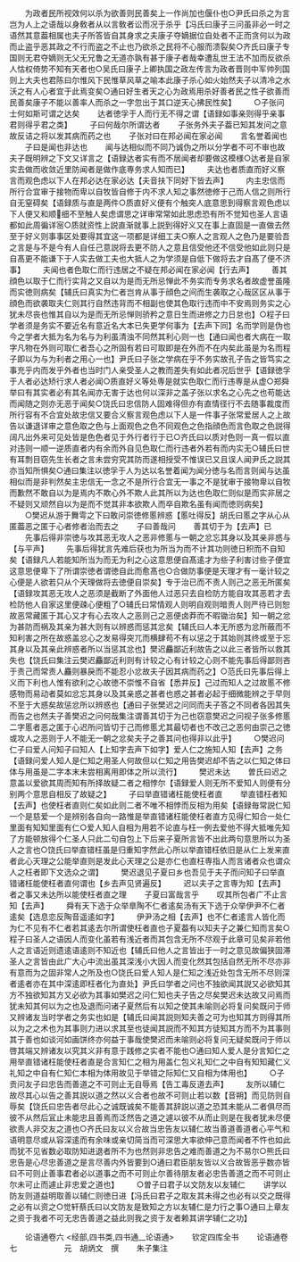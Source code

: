<!-- { "loadSidebar": true } -->
　　为政者民所视效何以杀为欲善则民善矣上一作尚加也偃仆也○尹氏曰杀之为言岂为人上之语哉以身敎者从以言敎者讼而况于杀乎【冯氏曰康子三问虽非必一时之语然其意葢相属也夫子所答皆自其身求之夫康子夺嫡据位自处者不正而贪何以为政而止盗乎恶其政之不行而盗之不止也乃欲杀之民将不心服而溃裂矣○齐氏曰康子专国则无君夺嫡则无父无兄鲁之无道亦孰有甚于康子者哉幸遭乱世王法不加而反欲杀人怙权倚势不知有天者也○吴氏曰康子上卿执国之政左传言为政者晋则中军帅列国则上大夫也君陈曰尔惟风下民惟草风草之喻本此康子杀心如火始然夫子以清冷之水沃之有人心者宜于此焉变矣○通曰好生者天之心为政焉用杀好善者民之性子欲善而民善矣康子不能以善率人而杀之一字忽出于其口逆天心拂民性矣】
　　○子张问士何如斯可谓之达矣
　　达者徳孚于人而行无不得之谓【语録如事亲则得乎亲事君则得乎君之类】
　　子曰何哉尔所谓达者
　　子张务外夫子葢已知其发问之意故反诘之将以发其病而药之也
　　子张对曰在邦必闻在家必闻
　　言名誉着闻也
　　子曰是闻也非达也
　　闻与达相似而不同乃诚伪之所以分学者不可不审也故夫子既明辨之下文又详言之【语録达者实有而不居闻者却要做这模様○达者是自家实去做而收敛近里防闻者是做作底専务求人知而已】
　　夫达也者质直而好义察言而观色虑以下人在邦必达在家必达【夫音扶下同好下皆去声】
　　内主忠信而所行合宜审于接物而卑以自牧皆自修于内不求人知之事然徳修于己而人信之则所行自无窒碍矣【语録质与直是两件○质直好义便有个触突人底意思到得察言观色虑以下人便又和顺细不至触人矣虑谓思之详审常常如此思虑恐有所不觉知也圣人言语都如此周徧详宻○质就资性上説直渐就事上説到得好义又在事上直固是一直做去然至于好义则事事区处要得其宜这一项都是详细工夫○察人之言观人之色乃是要验吾之言是与不是今有人自任己意説将去更不防人之意且信受他还不信受他如此则只是自髙更不能谦下于人实去做工夫也大抵人之为学须是自低下做将去才自髙了便不济事】
　　夫闻也者色取仁而行违居之不疑在邦必闻在家必闻【行去声】
　　善其顔色以取于仁而行实背之又自以为是而无所忌惮此不务实而专务求名者故虚誉虽隆而实徳则病矣【辅氏曰真实为仁者岂肯从事于顔色之间而生袭取之心哉区区从事于顔色而欲袭取夫仁则其行自然违背而不相副也使其色取行违而中不安焉则务实之心犹未尽丧也惟其自以为是而无所忌惮则骄矜之意日生而进修之力日怠也】○程子曰学者须是务实不要近名有意近名大本已失更学何事为【去声下同】名而学则是伪也今之学者大抵为名为名与为利虽清浊不同然其利心则一也【通曰闻也者大病在一取字凡物在外则可取仁者吾心之所固有若曰可取即是在外而不在内矣此虽是为名而程子即以为与为利者之用心一也】尹氏曰子张之学病在乎不务实故孔子告之皆笃实之事充乎内而发乎外者也当时门人亲受圣人之教而差失有如此者况后世乎【语録徳孚于人者必达矫行求人者必闻○质直好义等处専是就实色取仁而行违専是从虚○郑舜举曰有其实者必有其名闻亦无害于达也何以深非之盖子张以求名之心先之也苟能达而闻随之则亦无恶于闻矣○饶氏曰忠信防人固难得但亦有直情径行不去随事裁度而所行容有不合宜处故忠信又要合义察言观色虑以下人是一件事子张常爱居人之上故告以谦退详审之意色取之色与上面观色之色不同观色之色指顔色而言色取之色説得阔凡出外来可见处皆是色色者见于外行者行于已○齐氏曰以质对色则一真一假以直对违则一顺一逆质直者内有余而外自见色取仁而行违者外若有而内实无○辅氏曰世有耳剽目窃先生长者之言未尝穷究其防而遂相授受不惟误已又且误人闻尹氏之説其亦当知所惧矣○通曰集注以徳孚于人为达以名誉着闻为闻分徳与名而言则闻与达虽相似而是非判然矣主忠信无一念之不是所行合宜无一事之不是犹审于接物卑以自牧而歉然不敢自以为是焉内不欺心外不欺人此其所以为达也色取仁则似是而实非居之不疑则又顽然自以为是而不觉其非本欲欺人而卒自欺名虽有闻而徳则病矣】
　　○樊迟从游于舞雩之下曰敢问崇徳修慝辨惑【慝吐得反】胡氏曰慝之字从心从匿葢恶之匿于心者修者治而去之
　　子曰善哉问
　　善其切于为【去声】已
　　先事后得非崇徳与攻其恶无攻人之恶非修慝与一朝之忿忘其身以及其亲非惑与【与平声】
　　先事后得犹言先难后获也为所当为而不计其功则徳日积而不自知矣【语録凡人若能知所当为而无为利之心这意思便自髙逺才为些子利害讨些子便宜这意思便卑下了所谓崇徳者谓徳自此而愈髙也○合做防事便是天理才有一毫计较之心便是人欲若只从个天理做将去徳便自崇矣】专于治已而不责人则己之恶无所匿矣【语録攻其恶无攻人之恶须是截断了外面他人过恶只去自检防方能自攻其恶若才去检防他人自家这里便疎心便粗了○辅氏曰常情观人则明自观则暗责人则严待已则恕故恶常藏匿于其心又才有心去攻人之恶则己之恶便卤莽而不暇锄治矣】知一朝之忿为甚防而祸及其亲为甚大则有以辨惑而惩其忿矣【辅氏曰人本无所惑为忿所蔽而不知利害之所在故惑盖忿心之发易得突兀而横肆苟不有以惩之于其始则其终或至于忘其身以及其亲此辨惑者所以当惩其忿也】樊迟麤鄙近利故告之以此三者皆所以救其失也【饶氏曰集注云樊迟麤鄙近利则有计较之心有计较之心则不能先事后得鄙则吝于责己而常责人麤则暴戾而不能忍小忿故夫子因其病而药之】○范氏曰先事后得上义而下利也人惟有欲利之心故徳不崇惟不自省【悉井反】己过而知人之过故慝不修感物而易动者莫如忿忘其身以及其亲惑之甚者也惑之甚者必起于细微能辨之于早则不至于大惑矣故惩忿所以辨惑也【通曰子张樊迟之问同而夫子答之不同者各因其失而告之也然夫子善樊迟之问何哉集注谓善其切于为己也窃意樊迟之问视子张多修慝二字慝者恶之匿于心迟所问皆切于己而修慝尤其最切者也不改己之恶何由崇己之徳或攻人之恶则于人不能无一朝之忿矣夫子之善其问也得非以此乎】
　　○樊迟问仁子曰爱人问知子曰知人【上知字去声下如字】爱人仁之施知人知【去声】之务【语録问爱人知人是仁知之用圣人何故但以仁知之用告樊迟却不告之以仁知之体曰体与用虽是二字本末未尝相离用即体之所以流行】
　　樊迟未达
　　曽氏曰迟之意盖以爱欲其周而知有所择故疑二者之相悖尔【语録爱人则无所不爱知人则便有分别两个意思自相反了故疑之】
　　子曰举直错诸枉能使枉者直
　　举直错枉者知【去声】也使枉者直则仁矣如此则二者不唯不相悖而反相为用矣【语録毎常説仁知一个是慈爱一个是辨别各自向一路惟是举直错诸枉能使枉者直方见得仁知合一处仁里面有知知里面有仁○爱人知人自相为用若不论直与枉一例去爱他不得大抵唯先知了方能顿放得个仁圣人只此二句自包上下后来子夏所言皆不出此两句意思所以为圣人之言也○饶氏曰举直错枉虽是归重知字然此心所以举直错枉依旧是从仁上发来直者此心天理之公能举直则是发此心天理之公是亦仁也直枉専指人而言诸者众也谓众人之枉者即下文选众之谓】
　　樊迟退见子夏曰乡也吾见于夫子而问知子曰举直错诸枉能使枉者直何谓也【乡去声见贤遍反】
　　迟以夫子之言専为知【去声】者之事又未达所以能使枉者直之理
　　子夏曰富哉言乎
　　叹其所包者广不止言知【去声】
　　舜有天下选于众举臯陶不仁者逺矣汤有天下选于众举伊尹不仁者逺矣【选息恋反陶音遥逺如字】
　　伊尹汤之相【去声】也不仁者逺言人皆化而为仁不见有不仁者若其逺去尔所谓使枉者直也子夏葢有以知夫子之兼仁知而言矣○程子曰圣人之语因人而变化虽若有浅近者而其包含无所不尽观于此章可见矣非若他人之言语近则遗逺语逺则不知近也【辅氏曰他人之言皆出于一时之意见故偏狭固滞圣人之言皆由此广大心中流出虽其深浅小大因人而变化然其包括自然无所不尽亦非有意而为之固非常人之所及也○饶氏曰爱人知人是仁知之浅近处包含无所不尽则深者逺者亦在其中深逺即枉者化为直处】尹氏曰学者之问也不独欲闻其説又必欲知其方不独欲知其方又必欲为其事如樊迟之问仁知也夫子告之尽矣樊迟未达故又问焉而犹未知其何以为之也及退而问诸子夏然后有以知之使其未喻则必将复问矣既问于师又辨诸友当时学者之务实也如是【辅氏曰闻其説则知夫善之可为也知其方则得其所以为之之术也为其事则力进以求其至也徒闻其説而不知其方徒知其方而不为其事则其于善也如谈河如画饼终亦何益于事哉使樊迟而未喻则必将复问无疑矣既问于师以啓其端又辨诸友以究其义非有意于践修之实者不能也○通曰知人爱人是分言知仁之用举直错诸枉能使枉者直是合言知仁之相为用盖仁包义礼知仁之中自有知知藏仁义礼知之中自有仁知仁本相为体用故见于举错之际知仁又自相为体用也】
　　○子贡问友子曰忠告而善道之不可则止无自辱焉【告工毒反道去声】
　　友所以辅仁故尽其心以告之善其説以道之然以义合者也故不可则止若以数【音朔】而见防则自辱矣【饶氏曰忠告者尽此心之诚既诚矣不能善其辞説以道之恐其未能从二者俱尽而彼不从然后冝止未能忠且善焉而泛然告之道之遽以彼不从而止则是在我者犹未尽便欲责人非交友之道也○齐氏曰友以义合故当忠告友以辅仁故当善道善道者心平气和语明意尽或从容深逺而有余味或亲切简当而可深思大率欲伸己意而闻者不忤也如此而犹不见省数必取防知进退者所不为也然则非忠告之难而善道之为不易尔○熊氏曰忠告是心尽忠善道之是言尽善内外皆要到○通曰君臣朋友皆以义合故皆恶乎数亦皆曰不可则止善事君者必以道事之而不可则止尔善待朋友者必忠告善道之而不可则止尔未可止而遽止非忠爱之道也】
　　○曽子曰君子以文防友以友辅仁
　　讲学以防友则道益明取善以辅仁则徳日进【冯氏曰君子之取友其未得之也必有以交之既得之必有以资之○觉轩蔡氏曰以文防友是致知之方以友辅仁是力行之事○通曰上章友之资于我者不可无忠告善道之益此则我之资于友者赖其讲学辅仁之功】












　　论语通卷六
<经部,四书类,四书通__论语通>
　　钦定四库全书
　　论语通卷七　　　　　　元　胡炳文　撰
　　朱子集注
